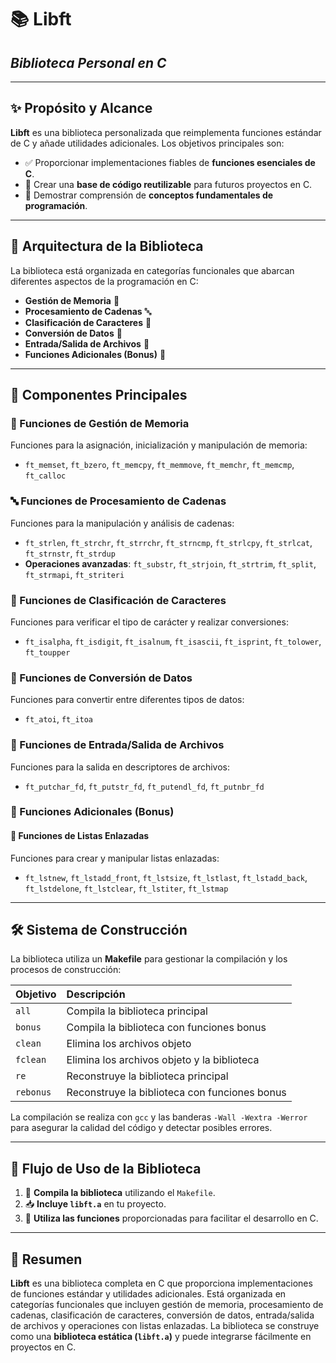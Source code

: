 # 📚 Libft
## *Biblioteca Personal en C*

---

## ✨ Propósito y Alcance

**Libft** es una biblioteca personalizada que reimplementa funciones estándar de C y añade utilidades adicionales. Los objetivos principales son:

* ✅ Proporcionar implementaciones fiables de **funciones esenciales de C**.
* 🔁 Crear una **base de código reutilizable** para futuros proyectos en C.
* 🎯 Demostrar comprensión de **conceptos fundamentales de programación**.

---

## 🧱 Arquitectura de la Biblioteca

La biblioteca está organizada en categorías funcionales que abarcan diferentes aspectos de la programación en C:

* **Gestión de Memoria** 🧠
* **Procesamiento de Cadenas** 🔤
* **Clasificación de Caracteres** 🔎
* **Conversión de Datos** 🔄
* **Entrada/Salida de Archivos** 📂
* **Funciones Adicionales (Bonus)** 🎁

---

## 🔧 Componentes Principales

### 🧠 Funciones de Gestión de Memoria

Funciones para la asignación, inicialización y manipulación de memoria:

* `ft_memset`, `ft_bzero`, `ft_memcpy`, `ft_memmove`, `ft_memchr`, `ft_memcmp`, `ft_calloc`

### 🔤 Funciones de Procesamiento de Cadenas

Funciones para la manipulación y análisis de cadenas:

* `ft_strlen`, `ft_strchr`, `ft_strrchr`, `ft_strncmp`, `ft_strlcpy`, `ft_strlcat`, `ft_strnstr`, `ft_strdup`
* **Operaciones avanzadas**: `ft_substr`, `ft_strjoin`, `ft_strtrim`, `ft_split`, `ft_strmapi`, `ft_striteri`

### 🔎 Funciones de Clasificación de Caracteres

Funciones para verificar el tipo de carácter y realizar conversiones:

* `ft_isalpha`, `ft_isdigit`, `ft_isalnum`, `ft_isascii`, `ft_isprint`, `ft_tolower`, `ft_toupper`

### 🔄 Funciones de Conversión de Datos

Funciones para convertir entre diferentes tipos de datos:

* `ft_atoi`, `ft_itoa`

### 📂 Funciones de Entrada/Salida de Archivos

Funciones para la salida en descriptores de archivos:

* `ft_putchar_fd`, `ft_putstr_fd`, `ft_putendl_fd`, `ft_putnbr_fd`

### 🎁 Funciones Adicionales (Bonus)

#### 🔗 Funciones de Listas Enlazadas

Funciones para crear y manipular listas enlazadas:

* `ft_lstnew`, `ft_lstadd_front`, `ft_lstsize`, `ft_lstlast`, `ft_lstadd_back`, `ft_lstdelone`, `ft_lstclear`, `ft_lstiter`, `ft_lstmap`

---

## 🛠️ Sistema de Construcción

La biblioteca utiliza un **Makefile** para gestionar la compilación y los procesos de construcción:

| Objetivo | Descripción                                  |
| :------- | :------------------------------------------- |
| `all`    | Compila la biblioteca principal              |
| `bonus`  | Compila la biblioteca con funciones bonus    |
| `clean`  | Elimina los archivos objeto                  |
| `fclean` | Elimina los archivos objeto y la biblioteca  |
| `re`     | Reconstruye la biblioteca principal          |
| `rebonus`| Reconstruye la biblioteca con funciones bonus|

La compilación se realiza con `gcc` y las banderas `-Wall -Wextra -Werror` para asegurar la calidad del código y detectar posibles errores.

---

## 🚀 Flujo de Uso de la Biblioteca

1.  🧱 **Compila la biblioteca** utilizando el `Makefile`.
2.  📥 **Incluye `libft.a`** en tu proyecto.
3.  🧠 **Utiliza las funciones** proporcionadas para facilitar el desarrollo en C.

---

## 📌 Resumen

**Libft** es una biblioteca completa en C que proporciona implementaciones de funciones estándar y utilidades adicionales. Está organizada en categorías funcionales que incluyen gestión de memoria, procesamiento de cadenas, clasificación de caracteres, conversión de datos, entrada/salida de archivos y operaciones con listas enlazadas. La biblioteca se construye como una **biblioteca estática (`libft.a`)** y puede integrarse fácilmente en proyectos en C.
